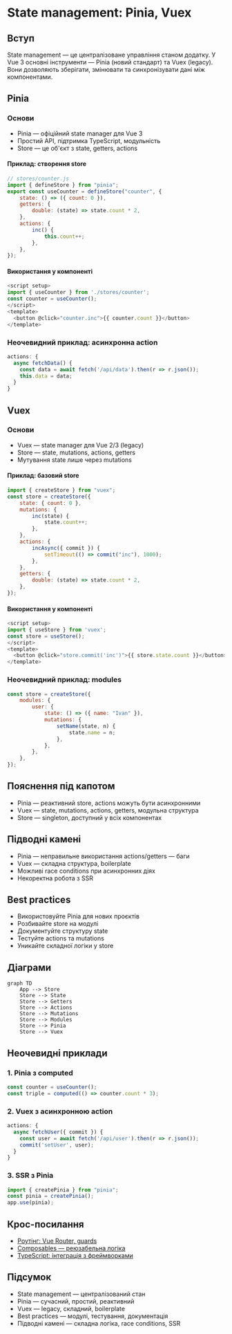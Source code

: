 # State management: Pinia, Vuex

## Вступ

State management — це централізоване управління станом додатку. У Vue 3 основні інструменти — Pinia (новий стандарт) та Vuex (legacy). Вони дозволяють зберігати, змінювати та синхронізувати дані між компонентами.

## Pinia

### Основи

-   Pinia — офіційний state manager для Vue 3
-   Простий API, підтримка TypeScript, модульність
-   Store — це об'єкт з state, getters, actions

#### Приклад: створення store

```js
// stores/counter.js
import { defineStore } from "pinia";
export const useCounter = defineStore("counter", {
    state: () => ({ count: 0 }),
    getters: {
        double: (state) => state.count * 2,
    },
    actions: {
        inc() {
            this.count++;
        },
    },
});
```

#### Використання у компоненті

```js
<script setup>
import { useCounter } from './stores/counter';
const counter = useCounter();
</script>
<template>
  <button @click="counter.inc">{{ counter.count }}</button>
</template>
```

### Неочевидний приклад: асинхронна action

```js
actions: {
  async fetchData() {
    const data = await fetch('/api/data').then(r => r.json());
    this.data = data;
  }
}
```

## Vuex

### Основи

-   Vuex — state manager для Vue 2/3 (legacy)
-   Store — state, mutations, actions, getters
-   Мутування state лише через mutations

#### Приклад: базовий store

```js
import { createStore } from "vuex";
const store = createStore({
    state: { count: 0 },
    mutations: {
        inc(state) {
            state.count++;
        },
    },
    actions: {
        incAsync({ commit }) {
            setTimeout(() => commit("inc"), 1000);
        },
    },
    getters: {
        double: (state) => state.count * 2,
    },
});
```

#### Використання у компоненті

```js
<script setup>
import { useStore } from 'vuex';
const store = useStore();
</script>
<template>
  <button @click="store.commit('inc')">{{ store.state.count }}</button>
</template>
```

### Неочевидний приклад: modules

```js
const store = createStore({
    modules: {
        user: {
            state: () => ({ name: "Ivan" }),
            mutations: {
                setName(state, n) {
                    state.name = n;
                },
            },
        },
    },
});
```

## Пояснення під капотом

-   Pinia — реактивний store, actions можуть бути асинхронними
-   Vuex — state, mutations, actions, getters, модульна структура
-   Store — singleton, доступний у всіх компонентах

## Підводні камені

-   Pinia — неправильне використання actions/getters — баги
-   Vuex — складна структура, boilerplate
-   Можливі race conditions при асинхронних діях
-   Некоректна робота з SSR

## Best practices

-   Використовуйте Pinia для нових проєктів
-   Розбивайте store на модулі
-   Документуйте структуру state
-   Тестуйте actions та mutations
-   Уникайте складної логіки у store

## Діаграми

```mermaid
graph TD
    App --> Store
    Store --> State
    Store --> Getters
    Store --> Actions
    Store --> Mutations
    Store --> Modules
    Store --> Pinia
    Store --> Vuex
```

## Неочевидні приклади

### 1. Pinia з computed

```js
const counter = useCounter();
const triple = computed(() => counter.count * 3);
```

### 2. Vuex з асинхронною action

```js
actions: {
  async fetchUser({ commit }) {
    const user = await fetch('/api/user').then(r => r.json());
    commit('setUser', user);
  }
}
```

### 3. SSR з Pinia

```js
import { createPinia } from "pinia";
const pinia = createPinia();
app.use(pinia);
```

## Крос-посилання

-   [Роутінг: Vue Router, guards](./10-router-guards.md)
-   [Composables — реюзабельна логіка](./05-composables.md)
-   [TypeScript: інтеграція з фреймворками](../TypeScript/08-frameworks.md)

## Підсумок

-   State management — централізований стан
-   Pinia — сучасний, простий, реактивний
-   Vuex — legacy, складний, boilerplate
-   Best practices — модулі, тестування, документація
-   Підводні камені — складна логіка, race conditions, SSR
